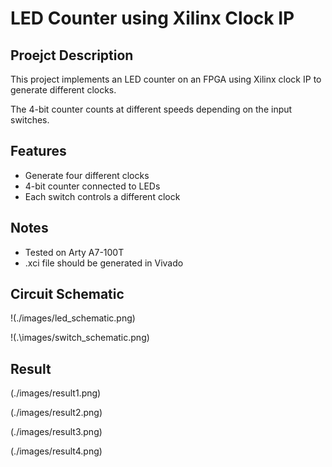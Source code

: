 # LED Counter using Xilinx Clock IP

## Proejct Description
This project implements an LED counter on an FPGA using Xilinx clock IP to generate different clocks.

The 4-bit counter counts at different speeds depending on the input switches.

## Features
- Generate four different clocks
- 4-bit counter connected to LEDs
- Each switch controls a different clock

## Notes
- Tested on Arty A7-100T
- .xci file should be generated in Vivado

## Circuit Schematic
!(./images/led_schematic.png)

!(.\images/switch_schematic.png)

## Result
(./images/result1.png)

(./images/result2.png)

(./images/result3.png)

(./images/result4.png)
